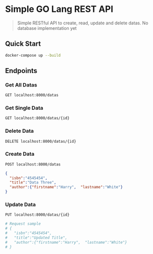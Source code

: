 # Simple GO Lang REST API

> Simple RESTful API to create, read, update and delete datas. No database implementation yet

## Quick Start


``` bash
docker-compose up --build
```

## Endpoints

### Get All Datas
``` bash
GET localhost:8000/datas
```
### Get Single Data
``` bash
GET localhost:8000/datas/{id}
```

### Delete Data
``` bash
DELETE localhost:8000/datas/{id}
```

### Create Data
``` bash
POST localhost:8000/datas
```
```json
{
  "isbn":"4545454",
  "title":"Data Three",
  "author":{"firstname":"Harry",  "lastname":"White"}
}
```

### Update Data
``` bash
PUT localhost:8000/datas/{id}

# Request sample
# {
#   "isbn":"4545454",
#   "title":"Updated Title",
#   "author":{"firstname":"Harry",  "lastname":"White"}
# }

```


```
